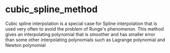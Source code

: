# cubic_spline_method
Cubic spline interpolation is a special case for Spline interpolation that is used very often to avoid the problem of Runge's phenomenon. This method gives an interpolating polynomial that is smoother and has smaller error than some other interpolating polynomials such as Lagrange polynomial and Newton polynomial
